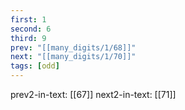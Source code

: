 ```yaml
---
first: 1
second: 6
third: 9
prev: "[[many_digits/1/68]]"
next: "[[many_digits/1/70]]"
tags: [odd]
---
```

prev2-in-text: [[67]]
next2-in-text: [[71]]
